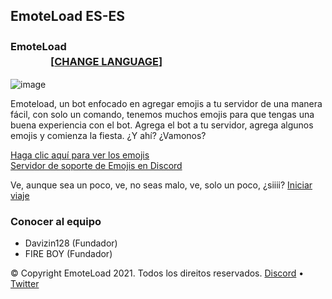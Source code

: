 ## EmoteLoad ES-ES
### EmoteLoad  ㅤㅤㅤㅤㅤㅤㅤㅤㅤㅤㅤㅤㅤㅤㅤㅤㅤㅤㅤㅤㅤㅤㅤㅤㅤㅤㅤㅤㅤㅤㅤ [[**CHANGE LANGUAGE**]](https://emoteload.ml)

![image](https://cdn.discordapp.com/attachments/822621497272303698/902661535405600818/EMOTELOAD_BANNER.png)

Emoteload, un bot enfocado en agregar emojis a tu servidor de una manera fácil, con solo un comando, tenemos muchos emojis para que tengas una buena experiencia con el bot.
Agrega el bot a tu servidor, agrega algunos emojis y comienza la fiesta. ¿Y ahí? ¿Vamonos?

[Haga clic aquí para ver los emojis](https://es.emojis.emoteload.ml/)   
[Servidor de soporte de Emojis en Discord](https://discord.gg/v6Srh9fr)

Ve, aunque sea un poco, ve, no seas malo, ve, solo un poco, ¿siiii?
[Iniciar viaje](https://discord.com/oauth2/authorize?client_id=817408987426455592&scope=bot%20applications.commands&permissions=2147483647)


### Conocer al equipo
- Davizin128 (Fundador)
- FIRE BOY (Fundador) 


© Copyright EmoteLoad 2021. Todos los direitos reservados. [Discord](https://discord.gg/v6Srh9fr) • [Twitter](https://twitter.com/FIREBOYOFC) 
